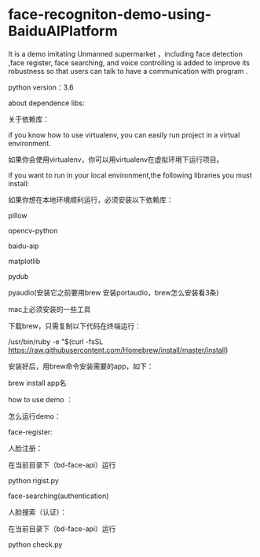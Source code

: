 # face-recogniton-demo-using-BaiduAIPlatform
It is a demo imitating Unmanned supermarket ，including face detection ,face register, face searching, and voice controlling is added to improve its robustness so that users can talk to have a communication with program . 

python version：3.6

about dependence libs:

关于依赖库：


if you know how to use virtualenv, you can easily run project in a virtual environment.

如果你会使用virtualenv，你可以用virtualenv在虚拟环境下运行项目。


if you want to run in your local environment,the following libraries you must install:

如果你想在本地环境顺利运行，必须安装以下依赖库：


pillow

opencv-python

baidu-aip 

matplotlib

pydub

pyaudio(安装它之前要用brew 安装portaudio，brew怎么安装看3条)

mac上必须安装的一些工具

下载brew，只需复制以下代码在终端运行：

/usr/bin/ruby -e "$(curl -fsSL https://raw.githubusercontent.com/Homebrew/install/master/install)

安装好后，用brew命令安装需要的app，如下：

brew install app名


how to use demo ：

怎么运行demo：

face-register:

人脸注册：

在当前目录下（bd-face-api）运行

python rigist.py


face-searching(authentication)

人脸搜索（认证）：

在当前目录下（bd-face-api）运行

python check.py



